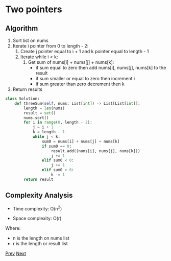 # Two pointers

## Algorithm

1. Sort list on nums
2. Iterate i pointer from 0 to length - 2:
    1. Create j pointer equal to i + 1 and k pointer equal to length - 1
    2. Iterate while i < k:
        1. Get sum of nums[i] + nums[j] + nums[k]:
            * if sum equal to zero then add nums[i], nums[j], nums[k] to the result
            * if sum smaller or equal to zero then increment i
            * if sum greater than zero decrement then k 
3. Return results

```python
class Solution:
    def threeSum(self, nums: List[int]) -> List[List[int]]:
        length = len(nums)
        result = set()
        nums.sort()
        for i in range(0, length - 2):
            j = i + 1
            k = length - 1
            while j < k:
                sum0 = nums[i] + nums[j] + nums[k]
                if sum0 == 0:
                    result.add((nums[i], nums[j], nums[k]))
                    j += 1
                elif sum0 < 0:
                    j += 1
                elif sum0 > 0:
                    k -= 1
        return result
```

## Complexity Analysis

* Time complexity: O(n<sup>2</sup>)

* Space complexity: O(r)

Where: 
 * n is the length on nums list
 * r is the length or result list

[Prev](solution3.md) [Next](solution5.md)